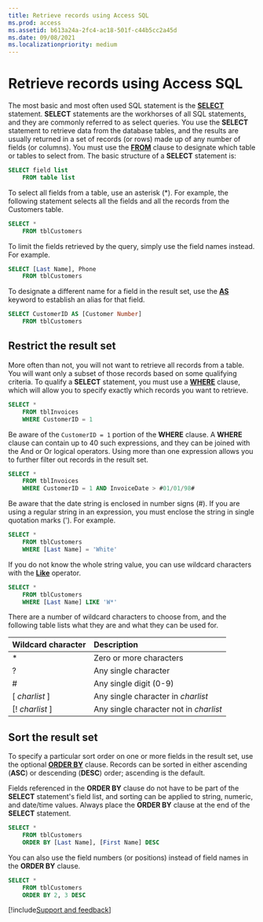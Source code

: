```yaml
---
title: Retrieve records using Access SQL
ms.prod: access
ms.assetid: b613a24a-2fc4-ac18-501f-c44b5cc2a45d
ms.date: 09/08/2021
ms.localizationpriority: medium
---
```



# Retrieve records using Access SQL

The most basic and most often used SQL statement is the **[SELECT](../../../api/overview/Access.md)** statement. **SELECT** statements are the workhorses of all SQL statements, and they are commonly referred to as select queries. You use the **SELECT** statement to retrieve data from the database tables, and the results are usually returned in a set of records (or rows) made up of any number of fields (or columns). You must use the **[FROM](from-clause-microsoft-access-sql.md)** clause to designate which table or tables to select from. The basic structure of a **SELECT** statement is:

```sql
SELECT field list  
    FROM table list
```

To select all fields from a table, use an asterisk (*). For example, the following statement selects all the fields and all the records from the Customers table.

```sql
SELECT * 
    FROM tblCustomers 

```

To limit the fields retrieved by the query, simply use the field names instead. For example.

```sql
SELECT [Last Name], Phone 
    FROM tblCustomers 

```

To designate a different name for a field in the result set, use the **[AS](as-microsoft-access-sql-reserved-word.md)** keyword to establish an alias for that field.

```sql
SELECT CustomerID AS [Customer Number] 
    FROM tblCustomers 

```

## Restrict the result set

More often than not, you will not want to retrieve all records from a table. You will want only a subset of those records based on some qualifying criteria. To qualify a **SELECT** statement, you must use a **[WHERE](where-clause-microsoft-access-sql.md)** clause, which will allow you to specify exactly which records you want to retrieve.

```sql
SELECT * 
    FROM tblInvoices 
    WHERE CustomerID = 1 

```

Be aware of the  `CustomerID = 1` portion of the **WHERE** clause. A **WHERE** clause can contain up to 40 such expressions, and they can be joined with the And or Or logical operators. Using more than one expression allows you to further filter out records in the result set.

```sql
SELECT * 
    FROM tblInvoices 
    WHERE CustomerID = 1 AND InvoiceDate > #01/01/98# 

```

Be aware that the date string is enclosed in number signs (#). If you are using a regular string in an expression, you must enclose the string in single quotation marks ('). For example.

```sql
SELECT * 
    FROM tblCustomers 
    WHERE [Last Name] = 'White' 

```

If you do not know the whole string value, you can use wildcard characters with the **[Like](like-operator-microsoft-access-sql.md)** operator.

```sql
SELECT * 
    FROM tblCustomers 
    WHERE [Last Name] LIKE 'W*' 

```

There are a number of wildcard characters to choose from, and the following table lists what they are and what they can be used for.

|**Wildcard character**|**Description**|
|:-----|:-----|
|\*|Zero or more characters|
|?|Any single character|
|#|Any single digit (0-9)|
|[ _charlist_ ]|Any single character in  _charlist_|
|[! _charlist_ ]|Any single character not in  _charlist_|

## Sort the result set

To specify a particular sort order on one or more fields in the result set, use the optional **[ORDER BY](order-by-clause-microsoft-access-sql.md)** clause. Records can be sorted in either ascending (**ASC**) or descending (**DESC**) order; ascending is the default.

Fields referenced in the **ORDER BY** clause do not have to be part of the **SELECT** statement's field list, and sorting can be applied to string, numeric, and date/time values. Always place the **ORDER BY** clause at the end of the **SELECT** statement.

```sql
SELECT * 
    FROM tblCustomers 
    ORDER BY [Last Name], [First Name] DESC 

```

You can also use the field numbers (or positions) instead of field names in the **ORDER BY** clause.

```sql
SELECT * 
    FROM tblCustomers 
    ORDER BY 2, 3 DESC 

```
[!include[Support and feedback](~/includes/feedback-boilerplate.md)]
